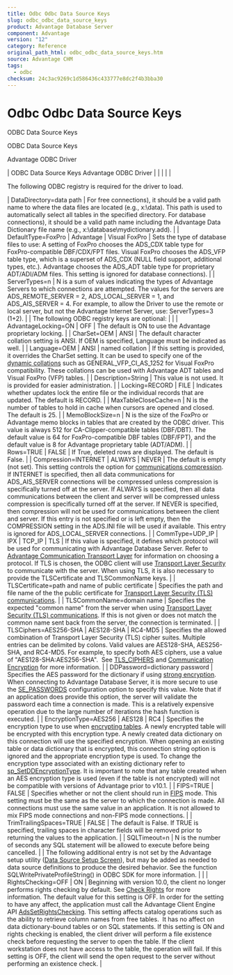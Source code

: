```yaml
---
title: Odbc Odbc Data Source Keys
slug: odbc_odbc_data_source_keys
product: Advantage Database Server
component: Advantage
version: "12"
category: Reference
original_path_html: odbc_odbc_data_source_keys.htm
source: Advantage CHM
tags:
  - odbc
checksum: 24c3ac9269c1d586436c433777e8dc2f4b3bba30
---
```


# Odbc Odbc Data Source Keys

ODBC Data Source Keys

ODBC Data Source Keys

Advantage ODBC Driver

| ODBC Data Source Keys  Advantage ODBC Driver |  |  |  |  |

The following ODBC registry is required for the driver to load.

| DataDirectory=data path | For free connections), it should be a valid path name to where the data files are located (e.g., x:\data). This path is used to automatically select all tables in the specified directory. For database connections), it should be a valid path name including the Advantage Data Dictionary file name (e.g., x:\database\mydictionary.add). |
| DefaultType=FoxPro | Advantage | Visual FoxPro | Sets the type of database files to use: A setting of FoxPro chooses the ADS\_CDX table type for FoxPro-compatible DBF/CDX/FPT files. Visual FoxPro chooses the ADS\_VFP table type, which is a superset of ADS\_CDX (NULL field support, additional types, etc.). Advantage chooses the ADS\_ADT table type for proprietary ADT/ADI/ADM files. This setting is ignored for database connections). |
| ServerTypes=n | N is a sum of values indicating the types of Advantage Servers to which connections are attempted.  The values for the servers are ADS\_REMOTE\_SERVER = 2,  ADS\_LOCAL\_SERVER = 1, and ADS\_AIS\_SERVER = 4.  For example, to allow the Driver to use the remote or local server, but not the Advantage Internet Server, use:  ServerTypes=3 (1+2). |
| The following ODBC registry keys are optional: | |
| AdvantageLocking=ON | OFF | The default is ON to use the Advantage proprietary locking. |
| CharSet=OEM | ANSI | The default character collation setting is ANSI. If OEM is specified, Language must be indicated as well. |
| Language=OEM | ANSI | named collation | If this setting is provided, it overrides the CharSet setting. It can be used to specify one of the [dynamic collations](master_collation_support.md) such as GENERAL\_VFP\_CI\_AS\_1252 for Visual FoxPro compatibility. These collations can be used with Advantage ADT tables and Visual FoxPro (VFP) tables. |
| Description=String | This value is not used. It is provided for easier administration. |
| Locking=RECORD | FILE | Indicates whether updates lock the entire file or the individual records that are updated. The default is RECORD. |
| MaxTableCloseCache=n | N is the number of tables to hold in cache when cursors are opened and closed. The default is 25. |
| MemoBlockSize=n | N is the size of the FoxPro or Advantage memo blocks in tables that are created by the ODBC driver. This value is always 512 for CA-Clipper-compatible tables (DBF/DBT). The default value is 64 for FoxPro-compatible DBF tables (DBF/FPT), and the default value is 8 for Advantage proprietary table (ADT/ADM). |
| Rows=TRUE | FALSE | If True, deleted rows are displayed. The default is False. |
| Compression=INTERNET | ALWAYS | NEVER | The default is empty (not set). This setting controls the option for [communications compression](master_communications_compression.md). If INTERNET is specified, then all data communications for ADS\_AIS\_SERVER connections will be compressed unless compression is specifically turned off at the server. If ALWAYS is specified, then all data communications between the client and server will be compressed unless compression is specifically turned off at the server. If NEVER is specified, then compression will not be used for communications between the client and server. If this entry is not specified or is left empty, then the COMPRESSION setting in the ADS.INI file will be used if available. This entry is ignored for ADS\_LOCAL\_SERVER connections. |
| CommType=UDP\_IP | IPX | TCP\_IP | TLS | If this value is specified, it defines which protocol will be used for communicating with Advantage Database Server. Refer to [Advantage Communication Transport Layer](master_advantage_communication_transport_layer.md) for information on choosing a protocol. If TLS is chosen, the ODBC client will use [Transport Layer Security](master_communications_encryption.md) to communicate with the server. When using TLS, it is also necessary to provide the TLSCertificate and TLSCommonName keys. |
| TLSCertificate=path and name of public certificate | Specifies the path and file name of the the public certificate for [Transport Layer Security (TLS) communications](master_communications_encryption.md). |
| TLSCommonName=domain name | Specifies the expected "common name" from the server when using [Transport Layer Security (TLS) communications](master_communications_encryption.md). If this is not given or does not match the common name sent back from the server, the connection is terminated. |
| TLSCiphers=AES256-SHA | AES128-SHA | RC4-MD5 | Specifies the allowed combination of Transport Layer Security (TLS) cipher suites. Multiple entries can be delimited by colons. Valid values are AES128-SHA, AES256-SHA, and RC4-MD5. For example, to specify both AES ciphers, use a value of "AES128-SHA:AES256-SHA".  See [TLS\_CIPHERS](master_tls_ciphers.md) and [Communication Encryption](master_communications_encryption.md) for more information. |
| DDPassword=dictionary password | Specifies the AES password for the dictionary if using [strong encryption](master_encryption.md). When connecting to Advantage Database Server, it is more secure to use the [SE\_PASSWORDS](master_se_passwords.md) configuration option to specify this value. Note that if an application does provide this option, the server will validate the password each time a connection is made. This is a relatively expensive operation due to the large number of iterations the hash function is executed. |
| EncryptionType=AES256 | AES128 | RC4 | Specifies the encryption type to use when [encrypting tables](master_encryption.md). A newly encrypted table will be encrypted with this encryption type. A newly created data dictionary on this connection will use the specified encryption. When opening an existing table or data dictionary that is encrypted, this connection string option is ignored and the appropriate encryption type is used. To change the encryption type associated with an existing dictionary refer to [sp\_SetDDEncryptionType](master_sp_setddencryptiontype.md). It is important to note that any table created when an AES encryption type is used (even if the table is not encrypted) will not be compatible with versions of Advantage prior to v10.1. |
| FIPS=TRUE | FALSE | Specifies whether or not the client should run in [FIPS](master_fips.md) mode. This setting must be the same as the server to which the connection is made. All connections must use the same value in an application. It is not allowed to mix FIPS mode connections and non-FIPS mode connections. |
| TrimTrailingSpaces=TRUE | FALSE | The default is False. If TRUE is specified, trailing spaces in character fields will be removed prior to returning the values to the application. |
| SQLTimeout=n | N is the number of seconds any SQL statement will be allowed to execute before being cancelled. |
| The following additional entry is not set by the Advantage setup utility ([Data Source Setup Screen](odbc_data_source_setup_screen.md)), but may be added as needed to data source definitions to produce the desired behavior. See the function SQLWritePrivateProfileString() in ODBC SDK for more information. | |
| RightsChecking=OFF | ON | Beginning with version 10.0, the client no longer performs rights checking by default. See [Check Rights](master_check_rights.md) for more information. The default value for this setting is OFF. In order for the setting to have any affect, the application must call the Advantage Client Engine API [AdsSetRightsChecking](ace_adssetrightschecking.md). This setting affects catalog operations such as the ability to retrieve column names from free tables.  It has no affect on data dictionary-bound tables or on SQL statements. If this setting is ON and rights checking is enabled, the client driver will perform a file existence check before requesting the server to open the table. If the client workstation does not have access to the table, the operation will fail. If this setting is OFF, the client will send the open request to the server without performing an existence check. |
